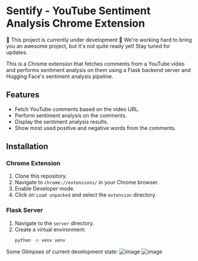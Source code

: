 # Sentify - YouTube Sentiment Analysis Chrome Extension
🚧 This project is currently under development 🚧
We're working hard to bring you an awesome project, but it's not quite ready yet! Stay tuned for updates.


This is a Chrome extension that fetches comments from a YouTube video and performs sentiment analysis on them using a Flask backend server and Hugging Face's sentiment analysis pipeline.

## Features
- Fetch YouTube comments based on the video URL.
- Perform sentiment analysis on the comments.
- Display the sentiment analysis results.
- Show most used positive and negative words from the comments.

## Installation

### Chrome Extension
1. Clone this repository.
2. Navigate to `chrome://extensions/` in your Chrome browser.
3. Enable Developer mode.
4. Click on `Load unpacked` and select the `extension` directory.

### Flask Server
1. Navigate to the `server` directory.
2. Create a virtual environment:
   ```sh
   python -m venv venv

Some Glimpses of current development state:
![image](https://github.com/abhishekverma276/Sentify/assets/96565154/854762f6-f693-4f10-b34e-4166a2642819)
![image](https://github.com/abhishekverma276/Sentify/assets/96565154/f6cd464a-95a7-479d-9b05-7ed54348607a)

